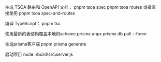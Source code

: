 生成 TSOA 路由和 OpenAPI 文档：
pnpm tsoa spec
pnpm tsoa routes
或者直接使用
pnpm tsoa spec-and-routes

编译 TypeScript：
pnpm tsc

使用最新的表结构覆盖本地的schame.prisma
pnpx prisma db pull --force

生成prisma客户端
pnpm prisma generate

启动项目
node .\build\src\server.js